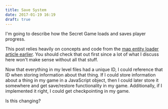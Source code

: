 ```yaml
---
title: Save System
date: 2017-01-19 16:19
draft: true
---
```


I'm going to describe how the Secret Game loads and saves player progress.

This post relies heavily on concepts and code from the [map entity loader article earlier][mapEntityLoader]. You should check that out first since a lot of what I discuss here won't make sense without all that stuff.

Now that everything in my level files had a unique ID, I could reference that ID when storing information about that thing. If I could store information about a thing in my game in a JavaScript object, then I could later store it somewhere and get save/restore functionality in my game. Additionally, if I implemented it right, I could get checkpointing in my game.

Is this changing?

  [mapEntityLoader]: /secret-game/map-entity-loader.html